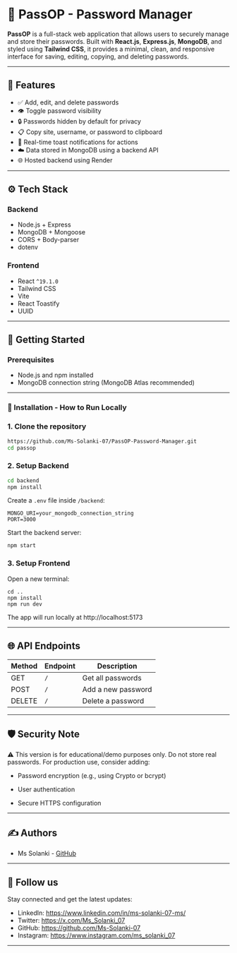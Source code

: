 # 🔐 PassOP - Password Manager

**PassOP** is a full-stack web application that allows users to securely manage and store their passwords. Built with **React.js**, **Express.js**, **MongoDB**, and styled using **Tailwind CSS**, it provides a minimal, clean, and responsive interface for saving, editing, copying, and deleting passwords.

---

## 🧩 Features

- ✅ Add, edit, and delete passwords
- 👁 Toggle password visibility
- 🔒 Passwords hidden by default for privacy
- 📋 Copy site, username, or password to clipboard
- 🔔 Real-time toast notifications for actions
- ☁️ Data stored in MongoDB using a backend API
- 🌐 Hosted backend using Render



---

## ⚙️ Tech Stack

### Backend

- Node.js + Express
- MongoDB + Mongoose
- CORS + Body-parser
- dotenv

### Frontend

- React `^19.1.0`
- Tailwind CSS
- Vite
- React Toastify
- UUID

---

## 🚀 Getting Started

### Prerequisites

- Node.js and npm installed
- MongoDB connection string (MongoDB Atlas recommended)

---

### 🔧 Installation - How to Run Locally

### 1. Clone the repository

```bash
https://github.com/Ms-Solanki-07/PassOP-Password-Manager.git
cd passop
```

### 2. Setup Backend
```bash 
cd backend
npm install
```
Create a ``.env`` file inside ``/backend``:
```
MONGO_URI=your_mongodb_connection_string
PORT=3000
```

Start the backend server:
```
npm start
```

### 3. Setup Frontend
Open a new terminal:
```
cd ..
npm install
npm run dev
```
The app will run locally at http://localhost:5173

---

## 🌐 API Endpoints
| Method | Endpoint | Description        |
| ------ | -------- | ------------------ |
| GET    | `/`      | Get all passwords  |
| POST   | `/`      | Add a new password |
| DELETE | `/`      | Delete a password  |
---
## 🛡 Security Note
⚠️ This version is for educational/demo purposes only.
Do not store real passwords.
For production use, consider adding:

- Password encryption (e.g., using Crypto or bcrypt)

- User authentication

- Secure HTTPS configuration

---
## ✍️ Authors <a name = "authors"></a>

- Ms Solanki - [GitHub](https://github.com/Ms-Solanki-07)

---
## 🎉 Follow us <a name = "follow-us"></a>
Stay connected and get the latest updates:
- LinkedIn: https://www.linkedin.com/in/ms-solanki-07-ms/
- Twitter: https://x.com/Ms_Solanki_07
- GitHub: https://github.com/Ms-Solanki-07
- Instagram: https://www.instagram.com/ms_solanki_07
---